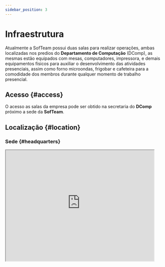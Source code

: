 ```yaml
---
sidebar_position: 3
---
```


# Infraestrutura

Atualmente a SofTeam possui duas salas para realizar operações, ambas localizadas nos predios do **Departamento
de Computação** (DComp), as mesmas estão equipados com mesas, computadores, impressora, e demais equipamentos físicos
para auxiliar o desenvolvimento das atividades presenciais, assim como forno microondas, frigobar e cafeteira para a
comodidade dos membros durante qualquer momento de trabalho presencial.

## Acesso {#access}

O acesso as salas da empresa pode ser obtido na secretaria do **DComp** próximo a sede da **SofTeam**.

## Localização {#location}

### Sede {#headquarters}

<iframe
  width="480"
  height="360"
  scrolling="no"
  src="https://www.openstreetmap.org/export/embed.html?bbox=-37.1080505847931%2C-10.926254470719552%2C-37.09983229637147%2C-10.918743388928238&amp;layer=mapnik&amp;marker=-10.922498953575763%2C-37.103941440582275"
/>

### DComp CCET

<iframe
  width="480"
  height="360"
  scrolling="no"
  src="https://www.openstreetmap.org/export/embed.html?bbox=-37.1080505847931%2C-10.926254470719552%2C-37.09983229637147%2C-10.918743388928238&amp;layer=mapnik&amp;marker=-10.923731484776406%2C-37.10140943527222"
/>
